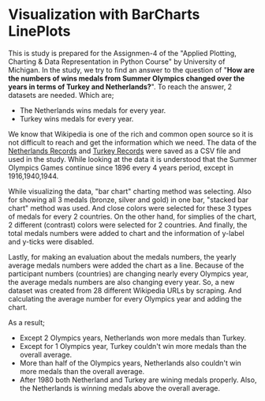 # Visualization with BarCharts LinePlots

This is study is prepared for the Assignmen-4 of the "Applied Plotting, Charting & Data Representation in Python Course" by University of Michigan. In the study, we try to find an answer to the question of "__How are the numbers of wins medals from Summer Olympics changed over the years in terms of Turkey and Netherlands?__". To reach the answer, 2 datasets are needed. Which are;
- The Netherlands wins medals for every year.
- Turkey wins medals for every year.

We know that Wikipedia is one of the rich and common open source so it is not difficult to reach and get the information which we need. The data of the [Netherlands Records](https://en.wikipedia.org/wiki/Netherlands_at_the_Olympics#Medals_by_Summer_Games) and [Turkey Records](https://en.wikipedia.org/wiki/Turkey_at_the_Olympics#Medals_by_Summer_Games) were saved as a CSV file and used in the study. While looking at the data it is understood that the Summer Olympics Games continue since 1896 every 4 years period, except in 1916,1940,1944.

While visualizing the data, "bar chart" charting method was selecting. Also for showing all 3 medals (bronze, silver and gold) in one bar, "stacked bar chart" method was used. And close colors were selected for these 3 types of medals for every 2 countries. On the other hand, for simplies of the chart, 2 different (contrast) colors were selected for 2 countries. And finally, the total medals numbers were added to chart and the information of y-label and y-ticks were disabled.

Lastly, for making an evaluation about the medals numbers, the yearly average medals numbers were added the chart as a line. Because of the participant numbers (countries) are changing nearly every Olympics year, the average medals numbers are also changing every year. So, a new dataset was created from 28 different Wikipedia URLs by scraping. And calculating the average number for every Olympics year and adding the chart.

As a result;
- Except 2 Olympics years, Netherlands won more medals than Turkey.
- Except for 1 Olympics year, Turkey couldn't win more medals than the overall average.
- More than half of the Olympics years, Netherlands also couldn't win more medals than the overall average.
- After 1980 both Netherland and Turkey are wining medals properly. Also, the Netherlands is winning medals above the overall average.
